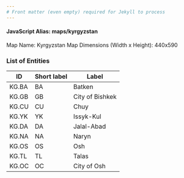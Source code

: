 ```yaml
---
# Front matter (even empty) required for Jekyll to process
---
```


#### JavaScript Alias: maps/kyrgyzstan

Map Name: Kyrgyzstan Map
Dimensions (Width x Height): 440x590

### List of Entities

ID | Short label | Label
---|---|---|
KG.BA|BA|Batken
KG.GB|GB|City of Bishkek
KG.CU|CU|Chuy
KG.YK|YK|Issyk-Kul
KG.DA|DA|Jalal-Abad
KG.NA|NA|Naryn
KG.OS|OS|Osh
KG.TL|TL|Talas
KG.OC|OC|City of Osh